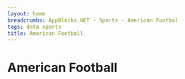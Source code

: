 ```yaml
---
layout: home 
breadcrumbs: AppBlocks.NET - Sports - American Footbal
tags: data sports
title: American Football
---
```

# American Football
